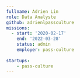 ```yaml
---
fullname: Adrien Lin
role: Data Analyste
github: adrienlpassculture 
missions:
  - start: '2020-02-17'
    end: '2022-03-28'
    status: admin
    employer: pass-culture
    
startups: 
    - pass-culture 
---
```


